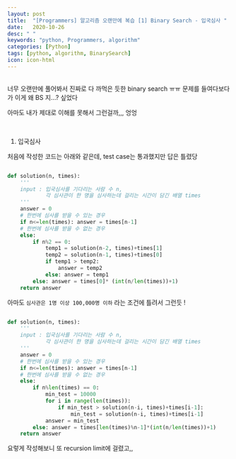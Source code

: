 ```yaml
---
layout: post
title:  "[Programmers] 알고리즘 오랜만에 복습 [1] Binary Search - 입국심사 "
date:   2020-10-26
desc: " "
keywords: "python, Programmers, algorithm"
categories: [Python]
tags: [python, algorithm, BinarySearch]
icon: icon-html
---
```

<br>
너무 오랜만에 풀어봐서 진짜로 다 까먹은 듯한 binary search ㅠㅠ 문제를 들여다보다가 이게 왜 BS 지...? 싶었다

아마도 내가 제대로 이해를 못해서 그런걸까,,, 엉엉


<br>

1. 입국심사

처음에 작성한 코드는 아래와 같은데, test case는 통과했지만 답은 틀렸당

```Python

def solution(n, times):
    '''
    input : 입국심사를 기다리는 사람 수 n,
            각 심사관이 한 명을 심사하는데 걸리는 시간이 담긴 배열 times
    '''
    answer = 0
    # 한번에 심사를 받을 수 있는 경우
    if n<=len(times): answer = times[n-1]
    # 한번에 심사를 받을 수 없는 경우
    else:
        if n%2 == 0:
            temp1 = solution(n-2, times)+times[1]
            temp2 = solution(n-1, times)+times[0]
            if temp1 > temp2:
                answer = temp2
            else: answer = temp1
        else: answer = times[0]* (int(n/len(times))+1)
    return answer
```

아마도 `심사관은 1명 이상 100,000명 이하` 라는 조건에 틀려서 그런듯 !


```Python

def solution(n, times):
    '''
    input : 입국심사를 기다리는 사람 수 n,
            각 심사관이 한 명을 심사하는데 걸리는 시간이 담긴 배열 times
    '''
    answer = 0
    # 한번에 심사를 받을 수 있는 경우
    if n<=len(times): answer = times[n-1]
    # 한번에 심사를 받을 수 없는 경우
    else:
        if n%len(times) == 0:
            min_test = 10000
            for i in range(len(times)):
                if min_test > solution(n-i, times)+times[i-1]:
                    min_test = solution(n-i, times)+times[i-1]
            answer = min_test
        else: answer = times[len(times)%n-1]*(int(n/len(times))+1)
    return answer
```

요렇게 작성해보니 또 recursion limit에 걸렸고,,
